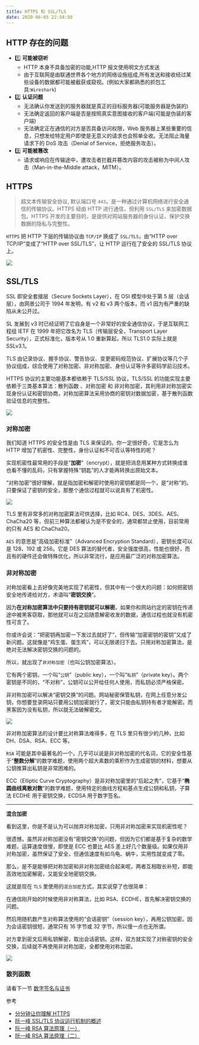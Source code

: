 ```yaml
---
title: HTTPS 和 SSL/TLS
date: 2020-06-05 22:54:50
---
```


## HTTP 存在的问题

- 1️⃣ **可能被窃听**
  - HTTP 本身不具备加密的功能,HTTP 报文使用明文方式发送
  - 由于互联网是由联通世界各个地方的网络设施组成,所有发送和接收经过某些设备的数据都可能被截获或窥视。(例如大家都熟悉的抓包工具:`Wireshark`)
- 2️⃣ **认证问题**
  - 无法确认你发送到的服务器就是真正的目标服务器(可能服务器是伪装的)
  - 无法确定返回的客户端是否是按照真实意图接收的客户端(可能是伪装的客户端)
  - 无法确定正在通信的对方是否具备访问权限，Web 服务器上某些重要的信息，只想发给特定用户即使是无意义的请求也会照单全收。无法阻止海量请求下的 DoS 攻击（Denial of Service，拒绝服务攻击）。
- 3️⃣ **可能被篡改**
  - 请求或响应在传输途中，遭攻击者拦截并篡改内容的攻击被称为中间人攻击（Man-in-the-Middle attack，MITM）。

## HTTPS

> 超文本传输<span class='orange'>安全</span>协议, 默认端口号 `443`。是一种通过计算机网络进行安全通信的传输协议。HTTPS 经由 HTTP 进行通信，但利用 `SSL/TLS` 来加密数据包。HTTPS 开发的主要目的，是提供对网站服务器的身份认证，保护交换数据的隐私与完整性。

`HTTPS` 把 HTTP 下层的传输协议由 `TCP/IP` 换成了 `SSL/TLS`，由“HTTP over TCP/IP”变成了“HTTP over SSL/TLS”，让 HTTP 运行在了安全的 SSL/TLS 协议上。

![](../../assets/http/series/https.png)

## SSL/TLS

SSL 即安全套接层（Secure Sockets Layer），在 OSI 模型中处于第 5 层（会话层），由网景公司于 1994 年发明，有 v2 和 v3 两个版本，而 v1 因为有严重的缺陷从未公开过。

SL 发展到 v3 时已经证明了它自身是一个非常好的安全通信协议，于是互联网工程组 IETF 在 1999 年把它改名为 TLS（传输层安全，Transport Layer Security），正式标准化，版本号从 1.0 重新算起，所以 TLS1.0 实际上就是 SSLv3.1。

TLS 由记录协议、握手协议、警告协议、变更密码规范协议、扩展协议等几个子协议组成，综合使用了对称加密、非对称加密、身份认证等许多密码学前沿技术。

HTTPS 协议的主要功能基本都依赖于 TLS/SSL 协议，TLS/SSL 的功能实现主要依赖于三类基本算法：<span class='orange'>散列函数</span> 、<span class='orange'>对称加密</span> 和 <span class='orange'>非对称加密</span>，其利用非对称加密实现身份认证和密钥协商，对称加密算法采用协商的密钥对数据加密，基于散列函数验证信息的完整性。

![](../../assets/http/series/ssl.png)

### 对称加密

我们知道 HTTPS 的安全性是由 TLS 来保证的。你一定很好奇，它是怎么为 HTTP 增加了机密性、完整性，身份认证和不可否认等特性的呢？

实现机密性最常用的手段是“**加密**”（encrypt），就是把消息用某种方式转换成谁也看不懂的乱码，只有掌握特殊“钥匙”的人才能再转换出原始文本。

“对称加密”很好理解，就是指加密和解密时使用的密钥都是同一个，是“对称”的。只要保证了密钥的安全，那整个通信过程就可以说具有了机密性。

![](../../assets/http/series/symmetric-encryption.png)

TLS 里有非常多的对称加密算法可供选择，比如 RC4、DES、3DES、AES、ChaCha20 等，但前三种算法都被认为是不安全的，通常都禁止使用，目前常用的只有 AES 和 ChaCha20。

`AES` 的意思是“高级加密标准”（Advanced Encryption Standard），密钥长度可以是 128、192 或 256。它是 DES 算法的替代者，安全强度很高，性能也很好，而且有的硬件还会做特殊优化，所以非常流行，是应用最广泛的对称加密算法。

### 非对称加密

对称加密看上去好像完美地实现了机密性，但其中有一个很大的问题：如何把密钥安全地传递给对方，术语叫“**密钥交换**”。

因为**在对称加密算法中只要持有密钥就可以解密**。如果你和网站约定的密钥在传递途中被黑客窃取，那他就可以在之后随意解密收发的数据，通信过程也就没有机密性可言了。

你或许会说：“把密钥再加密一下发过去就好了”，但传输“加密密钥的密钥”又成了新问题。这就像是“鸡生蛋、蛋生鸡”，可以无限递归下去。只用对称加密算法，是绝对无法解决密钥交换的问题的。

所以，就出现了`非对称加密`（也叫公钥加密算法）。

它有两个密钥，一个叫“`公钥`”（public key），一个叫“`私钥`”（private key）。两个密钥是不同的，“不对称”，公钥可以公开给任何人使用，而私钥必须严格保密。

非对称加密可以解决“密钥交换”的问题。网站秘密保管私钥，在网上任意分发公钥，你想要登录网站只要用公钥加密就行了，密文只能由私钥持有者才能解密。而黑客因为没有私钥，所以就无法破解密文。

![](../../assets/http/series/asymmetric-encryption.png)

非对称加密算法的设计要比对称算法难得多，在 TLS 里只有很少的几种，比如 DH、DSA、RSA、ECC 等。

`RSA` 可能是其中最著名的一个，几乎可以说是非对称加密的代名词，它的安全性基于“**整数分解**”的数学难题，使用两个超大素数的乘积作为生成密钥的材料，想要从公钥推算出私钥是非常困难的。

ECC（Elliptic Curve Cryptography）是非对称加密里的“后起之秀”，它基于“**椭圆曲线离散对数**”的数学难题，使用特定的曲线方程和基点生成公钥和私钥，子算法 ECDHE 用于密钥交换，ECDSA 用于数字签名。

---

**混合加密**

看到这里，你是不是认为可以抛弃对称加密，只用非对称加密来实现机密性呢？

很遗憾，虽然非对称加密没有“密钥交换”的问题，但因为它们都是基于复杂的数学难题，运算速度很慢，即使是 ECC 也要比 AES 差上好几个数量级。如果仅用非对称加密，虽然保证了安全，但通信速度有如乌龟、蜗牛，实用性就变成了零。

那么，是不是能够把对称加密和非对称加密结合起来呢，两者互相取长补短，即能高效地加密解密，又能安全地密钥交换。

这就是现在 `TLS` 里使用的`混合加密`方式，其实说穿了也很简单：

在通信刚开始的时候使用非对称算法，比如 RSA、ECDHE，首先解决密钥交换的问题。

然后用随机数产生对称算法使用的“会话密钥”（session key），再用公钥加密。因为会话密钥很短，通常只有 16 字节或 32 字节，所以慢一点也无所谓。

对方拿到密文后用私钥解密，取出会话密钥。这样，双方就实现了对称密钥的安全交换，后续就不再使用非对称加密，全都使用对称加密。

![](../../assets/http/series/hybrid-encryption.png)

### 散列函数

请看下一节 [数字签名与证书](./certificate.md)

参考

- [分分钟让你理解 HTTPS](https://juejin.im/post/5ad6ad575188255c272273c4)
- [阮一峰 SSL/TLS 协议运行机制的概述](https://ruanyifeng.com/blog/2014/02/ssl_tls.html)
- [阮一峰 RSA 算法原理（一）](https://www.ruanyifeng.com/blog/2013/06/rsa_algorithm_part_one.html)
- [阮一峰 RSA 算法原理（二）](https://www.ruanyifeng.com/blog/2013/07/rsa_algorithm_part_two.html)
